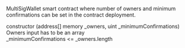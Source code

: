 MultiSigWallet smart contract where number of owners and minimum confirmations can be set in the contract deployment.  

constructor (address[] memory _owners, uint _minimumConfirmations)  
Owners input has to be an array  
_minimumConfirmations <= _owners.length  